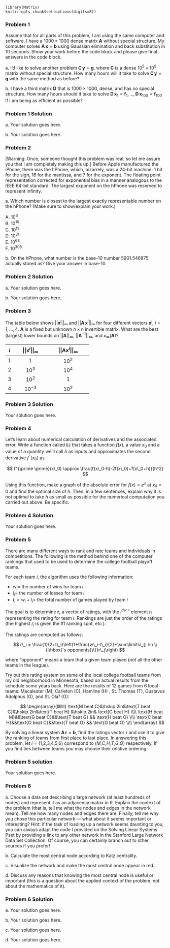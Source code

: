     library(Matrix)
    knitr::opts_chunk$set(options(digits=8))

### Problem 1

Assume that for all parts of this problem, I am using the same computer
and software. I have a 1000 × 1000 dense matrix **A** without special
structure. My computer solves **A** **x** = **b** using Gaussian
elimination and back substitution in 10 seconds. Show your work before
the code block and please give final answers in the code block.

a\. I’d like to solve another problem **C** **y** = **g**, where **C**
is a dense 10<sup>5</sup> × 10<sup>5</sup> matrix without special
structure. How many hours will it take to solve **C** **y** = **g** with
the same method as before?

b\. I have a third matrix **D** that is 1000 × 1000, dense, and has no
special structure. How many hours should it take to solve
**D** **x**<sub>1</sub> = **f**<sub>1</sub>, …, **D** **x**<sub>100</sub> = **f**<sub>100</sub>
if I am being as efficient as possible?

### Problem 1 Solution

a\. Your solution goes here.

b\. Your solution goes here.

### Problem 2

\[Warning: Once, someone thought this problem was real, so let me assure
you that I am completely making this up.\] Before Apple manufactured the
iPhone, there was the hPhone, which, bizarrely, was a 24-bit machine: 1
bit for the sign, 16 for the mantissa, and 7 for the exponent. The
floating point representation corrected for exponential bias in a manner
analogous to the IEEE 64-bit standard. The largest exponent on the
hPhone was reserved to represent infinity.

a\. Which number is closest to the largest exactly representable number
on the hPhone? (Make sure to show/explain your work.)

A. 10<sup>6</sup>  
B. 10<sup>10</sup>  
C. 10<sup>19</sup>  
D. 10<sup>31</sup>  
E. 10<sup>63</sup>  
F. 10<sup>308</sup>

b\. On the hPhone, what number is the base-10 number 5901.546875
actually stored as? Give your answer in base-10.

### Problem 2 Solution

a\. Your solution goes here.

b\. Your solution goes here.

### Problem 3

The table below shows ||**x**<sup>*i*</sup>||<sub>∞</sub> and
||**A** **x**<sup>*i*</sup>||<sub>∞</sub> for four different vectors
**x**<sup>*i*</sup>, *i* = 1, …, 4. **A** is a fixed but unknown
*n* × *n* invertible matrix. What are the best (largest) lower bounds on
||**A**||<sub>∞</sub>, ||**A**<sup>−1</sup>||<sub>∞</sub>, and
*κ*<sub>∞</sub>(**A**)?

<table>
<colgroup>
<col style="width: 10%" />
<col style="width: 40%" />
<col style="width: 50%" />
</colgroup>
<thead>
<tr class="header">
<th style="text-align: center;"><span
class="math inline"><em>i</em></span></th>
<th style="text-align: center;"><span
class="math inline">||<strong>x</strong><sup><em>i</em></sup>||<sub>∞</sub></span></th>
<th style="text-align: center;"><span
class="math inline">||<strong>A</strong><strong>x</strong><sup><em>i</em></sup>||<sub>∞</sub></span></th>
</tr>
</thead>
<tbody>
<tr class="odd">
<td style="text-align: center;"><span class="math inline">1</span></td>
<td style="text-align: center;"><span class="math inline">1</span></td>
<td style="text-align: center;"><span
class="math inline">10<sup>2</sup></span></td>
</tr>
<tr class="even">
<td style="text-align: center;"><span class="math inline">2</span></td>
<td style="text-align: center;"><span
class="math inline">10<sup>3</sup></span></td>
<td style="text-align: center;"><span
class="math inline">10<sup>4</sup></span></td>
</tr>
<tr class="odd">
<td style="text-align: center;"><span class="math inline">3</span></td>
<td style="text-align: center;"><span
class="math inline">10<sup>2</sup></span></td>
<td style="text-align: center;"><span class="math inline">1</span></td>
</tr>
<tr class="even">
<td style="text-align: center;"><span class="math inline">4</span></td>
<td style="text-align: center;"><span
class="math inline">10<sup>−3</sup></span></td>
<td style="text-align: center;"><span
class="math inline">10<sup>2</sup></span></td>
</tr>
</tbody>
</table>

### Problem 3 Solution

Your solution goes here.

### Problem 4

Let’s learn about numerical calculation of derivatives and the
associated error. Write a function called `D2` that takes a function
*f*(*x*), a value *x*<sub>0</sub> and a value of a quantity we’ll call
*h* as inputs and approximates the second derivative
*f*<sup>′′</sup>(*x*<sub>0</sub>) as

$$
f^{\prime \prime}(x\_0) \approx \frac{f(x\_0-h)-2f(x\_0)+f(x\_0+h)}{h^2}
$$

Using this function, make a graph of the absolute error for
*f*(*x*) = *e*<sup>*x*</sup> at *x*<sub>0</sub> = 0 and find the optimal
size of *h*. Then, in a few sentences, explain why it is not optimal to
take *h* as small as possible for the numerical computation you carried
out above. Be specific.

### Problem 4 Solution

Your solution goes here.

### Problem 5

There are many different ways to rank and rate teams and individuals in
competitions. The following is the method behind one of the computer
rankings that used to be used to determine the college football playoff
teams.

For each team *i*, the algorithm uses the following information:

-   *w*<sub>*i*</sub>= the number of wins for team *i*
-   *l*<sub>*i*</sub>= the number of losses for team *i*
-   *t*<sub>*i*</sub> = *w*<sub>*i*</sub> + *l*<sub>*i*</sub>= the total
    number of games played by team *i*

The goal is to determine **r**, a vector of ratings, with the
*i<sup>th&lt;&gt;* element *r*<sub>*i*</sub> representing the rating for
team *i*. Rankings are just the order of the ratings (the highest
*r*<sub>*i*</sub> is given the \#1 ranking spot, etc.).

The ratings are computed as follows:

$$
r\_i = \frac{1}{2+t\_i}\left(1+\frac{w\_i-l\_i}{2}+\sum\limits\_{j \in \\{i\hbox{'s opponents}\\}}r\_j\right)
$$

where “opponent” means a team that a given team played (*not* all the
other teams in the league).

Try out this rating system on some of the local college football teams
from my old neighborhood in Minnesota, based on actual results from the
schedule some years back. Here are the results of 12 games from 6 local
teams: Macalester (M), Carleton (C), Hamline (H) , St. Thomas (T),
Gustavus Adolphus (G), and St. Olaf (O):

$$
\begin{array}{lllllll}
\text{M beat C}&\hskip.2in&\text{T beat C}&\hskip.2in&\text{T beat H} &\hskip.2in& \text{G beat H} \\\\
\text{H beat M}&&\text{G beat C}&&\text{T beat G} && \text{H beat O} \\\\
\text{C beat H}&&\text{O beat C}&&\text{T beat O} && \text{G beat O} \\\\
\end{array}
$$

By solving a linear system **A** **r** = **b**, find the ratings vector
**r** and use it to give the ranking of teams from first place to last
place. In answering this problem, let *i* = (1,2,3,4,5,6) correspond to
(*M*,*C*,*H*,*T*,*G*,*O*) respectively. If you find ties between teams
you may choose their relative ordering.

### Problem 5 solution

Your solution goes here.

### Problem 6

a\. Choose a data set describing a large network (at least hundreds of
nodes) and represent it as an adjacency matrix in R. Explain the context
of the problem (that is, tell me what the nodes and edges in the network
mean). Tell me how many nodes and edges there are. Finally, tell me why
you chose this particular network — what about it seems important or
interesting? Hint: if the task of loading up a network seems daunting to
you, you can always adapt the code I provided on the Solving Linear
Systems Pset by providing a link to any other network in the Stanford
Large Network Data Set Collection. Of course, you can certainly branch
out to other sources if you prefer!

b\. Calculate the most central node according to Katz centrality.

c\. Visualize the network and make the most central node appear in red.

d\. Discuss any reasons that knowing the most central node is useful or
important (this is a question about the applied context of the problem,
not about the mathematics of it).

### Problem 6 Solution

a\. Your solution goes here.

b\. Your solution goes here.

c\. Your solution goes here.

d\. Your solution goes here.
